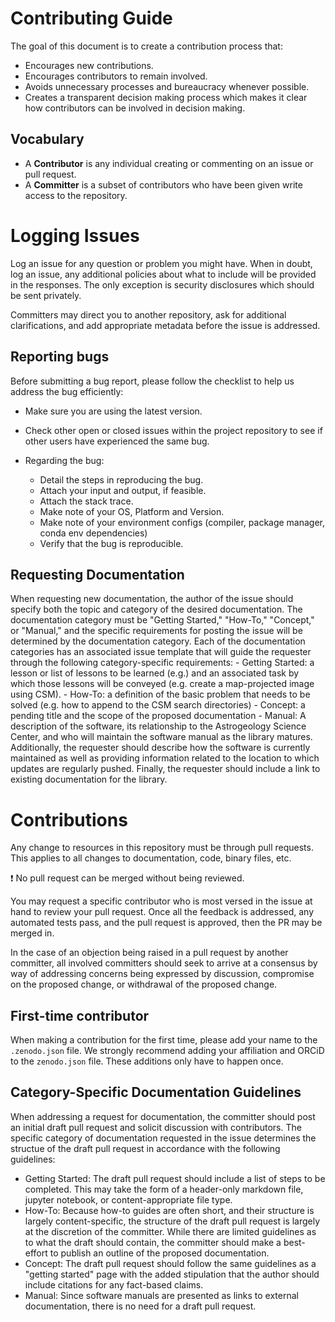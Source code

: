 # Contributing Guide

The goal of this document is to create a contribution process that:

* Encourages new contributions.
* Encourages contributors to remain involved.
* Avoids unnecessary processes and bureaucracy whenever possible.
* Creates a transparent decision making process which makes it clear how
contributors can be involved in decision making.


## Vocabulary

* A **Contributor** is any individual creating or commenting on an issue or pull request.
* A **Committer** is a subset of contributors who have been given write access to the repository.


# Logging Issues

Log an issue for any question or problem you might have. When in doubt, log an issue,
any additional policies about what to include will be provided in the responses. The only
exception is security disclosures which should be sent privately.

Committers may direct you to another repository, ask for additional clarifications, and
add appropriate metadata before the issue is addressed.


## Reporting bugs

Before submitting a bug report, please follow the checklist to help us address the bug efficiently:

- Make sure you are using the latest version.
- Check other open or closed issues within the project repository to see if other users have experienced the same bug. 
- Regarding the bug:

    - Detail the steps in reproducing the bug.
    - Attach your input and output, if feasible.
    - Attach the stack trace.
    - Make note of your OS, Platform and Version.
    - Make note of your environment configs (compiler, package manager, conda env dependencies)
    - Verify that the bug is reproducible.

## Requesting Documentation

When requesting new documentation, the author of the issue should specify both the topic and category of the desired documentation.  The documentation category must be "Getting Started," "How-To," "Concept," or "Manual," and the specific requirements for posting the issue will be determined by the documentation category.  Each of the documentation categories has an associated issue template that will guide the requester through the following category-specific requirements:
    - Getting Started: a lesson or list of lessons to be learned (e.g.) and an associated task by which those lessons will be conveyed (e.g. create a map-projected image using CSM).
    - How-To: a definition of the basic problem that needs to be solved (e.g. how to append to the CSM search directories)
    - Concept: a pending title and the scope of the proposed documentation
    - Manual: A description of the software, its relationship to the Astrogeology Science Center, and who will maintain the software manual as the library matures.  Additionally, the requester should describe how the software is currently maintained as well as providing information related to the location to which updates are regularly pushed.  Finally, the requester should include a link to existing documentation for the library.

# Contributions

Any change to resources in this repository must be through pull requests. This applies to all changes
to documentation, code, binary files, etc.

:exclamation: No pull request can be merged without being reviewed.

You may request a specific contributor who is most versed in the issue at hand to review your pull request. Once all the feedback is addressed, any automated tests pass, and the pull request is approved, then the PR may be merged in. 

In the case of an objection being raised in a pull request by another committer, all involved
committers should seek to arrive at a consensus by way of addressing concerns being expressed
by discussion, compromise on the proposed change, or withdrawal of the proposed change.

## First-time contributor

When making a contribution for the first time, please add your name to the `.zenodo.json` file. We strongly recommend adding your affiliation and ORCiD to the `zenodo.json` file. These additions only have to happen once.

## Category-Specific Documentation Guidelines

When addressing a request for documentation, the committer should post an initial draft pull request and solicit discussion with contributors. The specific category of documentation requested in the issue determines the structue of the draft pull request in accordance with the following guidelines:

- Getting Started: The draft pull request should include a list of steps to be completed.  This may take the form of a header-only markdown file, jupyter notebook, or content-appropriate file type.
- How-To: Because how-to guides are often short, and their structure is largely content-specific, the structure of the draft pull request is largely at the discretion of the committer.  While there are limited guidelines as to what the draft should contain, the committer should make a best-effort to publish an outline of the proposed documentation.
- Concept: The draft pull request should follow the same guidelines as a "getting started" page with the added stipulation that the author should include citations for any fact-based claims.
- Manual: Since software manuals are presented as links to external documentation, there is no need for a draft pull request.
